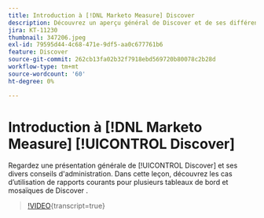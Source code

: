```yaml
---
title: Introduction à [!DNL Marketo Measure] Discover
description: Découvrez un aperçu général de Discover et de ses différents panoramas. Dans cette leçon, découvrez les cas d’utilisation de rapports courants pour plusieurs tableaux de bord et mosaïques de Discover .
jira: KT-11230
thumbnail: 347206.jpeg
exl-id: 79595d44-4c68-471e-9df5-aa0c677761b6
feature: Discover
source-git-commit: 262cb13fa02b32f7918ebd569720b80078c2b28d
workflow-type: tm+mt
source-wordcount: '60'
ht-degree: 0%

---
```


# Introduction à [!DNL Marketo Measure] [!UICONTROL Discover]

Regardez une présentation générale de [!UICONTROL Discover] et ses divers conseils d&#39;administration. Dans cette leçon, découvrez les cas d’utilisation de rapports courants pour plusieurs tableaux de bord et mosaïques de Discover .

>[!VIDEO](https://video.tv.adobe.com/v/347206/?learn=on){transcript=true}

